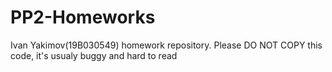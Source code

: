# PP2-Homeworks
Ivan Yakimov(19B030549) homework repository. Please DO NOT COPY this code, it's usualy buggy and hard to read
